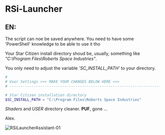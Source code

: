 # RSi-Launcher

## EN:
The script can noe be saved anywhere. You need to have some 'PowerShell' knowledge to be able to use it tho

Your Star Citizen install directory shoud be, usually, something like _"C:\Program Files\Roberts Space Industries"_.

You only need to adjust the variable _'SC_INSTALL_PATH'_ to your directory.

```PowerShell
# 
# User Settings >>> MAKE YOUR CHANGES BELOW HERE <<<
# ------------------------------------------------------------------------

# Star Citizen installation directory
$SC_INSTALL_PATH = "C:\Program Files\Roberts Space Industries"
```

_Shaders_ and _USER_ directory cleaner. **PUF**, gone ...

Alex.

![RSiLauncherAssistant-01](https://user-images.githubusercontent.com/1471248/127697888-a714c7cd-3438-49ea-af45-8f0aaf6f3bc5.png)
